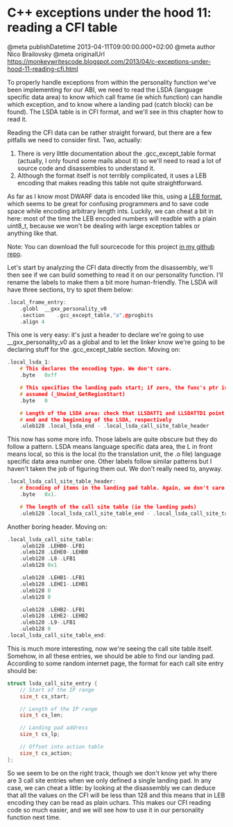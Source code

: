# C++ exceptions under the hood 11: reading a CFI table

@meta publishDatetime 2013-04-11T09:00:00.000+02:00
@meta author Nico Brailovsky
@meta originalUrl https://monkeywritescode.blogspot.com/2013/04/c-exceptions-under-hood-11-reading-cfi.html

To properly handle exceptions from within the personality function we've been implementing for our ABI, we need to read the LSDA (language specific data area) to know which call frame (ie which function) can handle which exception, and to know where a landing pad (catch block) can be found). The LSDA table is in CFI format, and we'll see in this chapter how to read it.

Reading the CFI data can be rather straight forward, but there are a few pitfalls we need to consider first. Two, actually:
1. There is very little documentation about the .gcc\_except\_table format (actually, I only found some mails about it) so we'll need to read a lot of source code and disassembles to understand it.
2. Although the format itself is not terribly complicated, it uses a LEB encoding that makes reading this table not quite straightforward.

As far as I know most DWARF data is encoded like this, using a [LEB format](http://en.wikipedia.org/wiki/LEB128), which seems to be great for confusing programmers and to save code space while encoding arbitrary length ints. Luckily, we can cheat a bit in here: most of the time the LEB encoded numbers will readble with a plain uint8\_t, because we won't be dealing with large exception tables or anything like that.

Note: You can download the full sourcecode for this project [in my github repo](https://github.com/nicolasbrailo/cpp_exception_handling_abi/tree/master/abi_v04).

Let's start by analyzing the CFI data directly from the disassembly, we'll then see if we can build something to read it on our personality function. I'll rename the labels to make them a bit more human-friendly. The LSDA will have three sections, try to spot them below:

```c++
.local_frame_entry:
	.globl	__gxx_personality_v0
	.section	.gcc_except_table,"a",@progbits
	.align 4
```

This one is very easy: it's just a header to declare we're going to use \_\_gxx\_personality\_v0 as a global and to let the linker know we're going to be declaring stuff for the .gcc\_except\_table section. Moving on:

```c++
.local_lsda_1:
    # This declares the encoding type. We don't care.
	.byte	0xff

    # This specifies the landing pads start; if zero, the func's ptr is
    # assumed (_Unwind_GetRegionStart)
	.byte	0

    # Length of the LSDA area: check that LLSDATT1 and LLSDATTD1 point to the
    # end and the beginning of the LSDA, respectively
	.uleb128 .local_lsda_end - .local_lsda_call_site_table_header
```

This now has some more info. Those labels are quite obscure but they do follow a pattern. LSDA means language specific data area, the L in front means local, so this is the local (to the translation unit, the .o file) language specific data area number one. Other labels follow similar patterns but I haven't taken the job of figuring them out. We don't really need to, anyway.

```c++
.local_lsda_call_site_table_header:
    # Encoding of items in the landing pad table. Again, we don't care.
	.byte	0x1.

    # The length of the call site table (ie the landing pads)
	.uleb128 .local_lsda_call_site_table_end - .local_lsda_call_site_table

```

Another boring header. Moving on:

```c++
.local_lsda_call_site_table:
	.uleb128 .LEHB0-.LFB1
	.uleb128 .LEHE0-.LEHB0
	.uleb128 .L8-.LFB1
	.uleb128 0x1

	.uleb128 .LEHB1-.LFB1
	.uleb128 .LEHE1-.LEHB1
	.uleb128 0
	.uleb128 0

    .uleb128 .LEHB2-.LFB1
	.uleb128 .LEHE2-.LEHB2
	.uleb128 .L9-.LFB1
	.uleb128 0
.local_lsda_call_site_table_end:
```

This is much more interesting, now we're seeing the call site table itself. Somehow, in all these entries, we should be able to find our landing pad. According to some random internet page, the format for each call site entry should be:

```c++
struct lsda_call_site_entry {
    // Start of the IP range
    size_t cs_start;

    // Length of the IP range
    size_t cs_len;

    // Landing pad address
    size_t cs_lp;

    // Offset into action table
    size_t cs_action;
};
```

So we seem to be on the right track, though we don't know yet why there are 3 call site entries when we only defined a single landing pad. In any case, we can cheat a little: by looking at the disassembly we can deduce that all the values on the CFI will be less than 128 and this means that in LEB encoding they can be read as plain uchars. This makes our CFI reading code so much easier, and we will see how to use it in our personality function next time.

